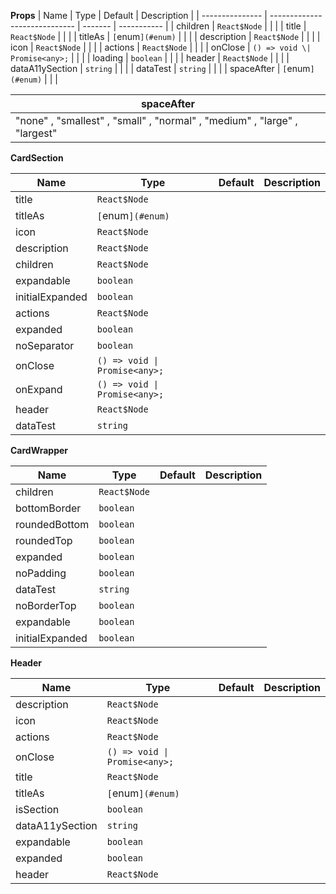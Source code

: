 **Props**
| Name | Type | Default | Description |
| --------------- | ----------------------------- | ------- | ----------- |
| children | `React$Node` | | |
| title | `React$Node` | | |
| titleAs | `[`enum`](#enum)` | | |
| description | `React$Node` | | |
| icon | `React$Node` | | |
| actions | `React$Node` | | |
| onClose | `() => void \| Promise<any>;` | | |
| loading | `boolean` | | |
| header | `React$Node` | | |
| dataA11ySection | `string` | | |
| dataTest | `string` | | |
| spaceAfter | `[`enum`](#enum)` | | |

| **spaceAfter**                                                            |
| ------------------------------------------------------------------------- |
| "none" , "smallest" , "small" , "normal" , "medium" , "large" , "largest" |

**CardSection**

| Name            | Type                          | Default | Description |
| --------------- | ----------------------------- | ------- | ----------- |
| title           | `React$Node`                  |         |             |
| titleAs         | `[`enum`](#enum)`             |         |             |
| icon            | `React$Node`                  |         |             |
| description     | `React$Node`                  |         |             |
| children        | `React$Node`                  |         |             |
| expandable      | `boolean`                     |         |             |
| initialExpanded | `boolean`                     |         |             |
| actions         | `React$Node`                  |         |             |
| expanded        | `boolean`                     |         |             |
| noSeparator     | `boolean`                     |         |             |
| onClose         | `() => void \| Promise<any>;` |         |             |
| onExpand        | `() => void \| Promise<any>;` |         |             |
| header          | `React$Node`                  |         |             |
| dataTest        | `string`                      |         |             |

**CardWrapper**

| Name            | Type         | Default | Description |
| --------------- | ------------ | ------- | ----------- |
| children        | `React$Node` |         |             |
| bottomBorder    | `boolean`    |         |             |
| roundedBottom   | `boolean`    |         |             |
| roundedTop      | `boolean`    |         |             |
| expanded        | `boolean`    |         |             |
| noPadding       | `boolean`    |         |             |
| dataTest        | `string`     |         |             |
| noBorderTop     | `boolean`    |         |             |
| expandable      | `boolean`    |         |             |
| initialExpanded | `boolean`    |         |             |

**Header**

| Name            | Type                          | Default | Description |
| --------------- | ----------------------------- | ------- | ----------- |
| description     | `React$Node`                  |         |             |
| icon            | `React$Node`                  |         |             |
| actions         | `React$Node`                  |         |             |
| onClose         | `() => void \| Promise<any>;` |         |             |
| title           | `React$Node`                  |         |             |
| titleAs         | `[`enum`](#enum)`             |         |             |
| isSection       | `boolean`                     |         |             |
| dataA11ySection | `string`                      |         |             |
| expandable      | `boolean`                     |         |             |
| expanded        | `boolean`                     |         |             |
| header          | `React$Node`                  |         |             |
